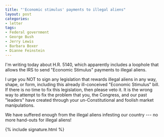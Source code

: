 ```yaml
---
title: "'Economic stimulus' payments to illegal aliens"
layout: post
categories:
- letter
tags:
- Federal government
- George Bush
- Jerry Lewis
- Barbara Boxer
- Dianne Feinstein
---
```


I'm writing today about H.R. 5140, which apparently includes a loophole that allows the IRS to send "Economic Stimulus" payments to illegal aliens.

I urge you NOT to sign any legislation that rewards illegal aliens in any way, shape, or form, including this already ill-conceived "Economic Stimulus" bill. If there is no time to fix this legislation, then please veto it. It is the wrong way to attempt to fix the problem that you, the Congress, and our past "leaders" have created through your un-Constitutional and foolish market manipulations.

We have suffered enough from the illegal aliens infesting our country --- no more hand-outs for illegal aliens!

{% include signature.html %}
